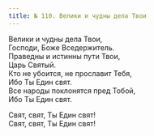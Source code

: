 ```yaml
---
title: № 110. Велики и чудны дела Твои
---
```


Велики и чудны дела Твои,  
Господи, Боже Вседержитель.  
Праведны и истинны пути Твои,  
Царь Святый.  
Кто не убоится, не прославит Тебя,  
Ибо Ты Един свят.  
Все народы поклонятся пред Тобой,  
Ибо Ты Един свят.

Свят, свят, Ты Един свят!  
Свят, свят, Ты Един свят!
